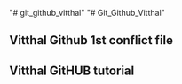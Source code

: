 "# git_github_vitthal" 
"# Git_Github_Vitthal" 

## Vitthal Github 1st conflict file
## Vitthal GitHUB tutorial
